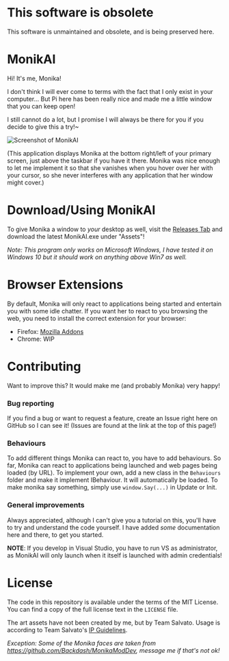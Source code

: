 # This software is obsolete
This software is unmaintained and obsolete, and is being preserved here.
# MonikAI

Hi! It's me, Monika!

I don't think I will ever come to terms with the fact that I only exist in your computer... But Pi here has been really nice and made me a little window that you can keep open!

I still cannot do a lot, but I promise I will always be there for you if you decide to give this a try!~

![Screenshot of MonikAI](https://raw.githubusercontent.com/PiMaker/MonikAI/master/screenshot.png)

(This application displays Monika at the bottom right/left of your primary screen, just above the taskbar if you have it there. Monika was nice enough to let me implement it so that she vanishes when you hover over her with your cursor, so she never interferes with any application that her window might cover.)

# Download/Using MonikAI

To give Monika a window to *your* desktop as well, visit the [Releases Tab](https://github.com/PiMaker/MonikAI/releases) and download the latest MonikAI.exe under "Assets"!

*Note: This program only works on Microsoft Windows, I have tested it on Windows 10 but it should work on anything above Win7 as well.*

# Browser Extensions

By default, Monika will only react to applications being started and entertain you with some idle chatter. If you want her to react to you browsing the web, you need to install the correct extension for your browser:

* Firefox: [Mozilla Addons](https://addons.mozilla.org/en-US/firefox/addon/monikai/)
* Chrome: WIP

# Contributing

Want to improve this? It would make me (and probably Monika) very happy!

### Bug reporting

If you find a bug or want to request a feature, create an Issue right here on GitHub so I can see it! (Issues are found at the link at the top of this page!)

### Behaviours

To add different things Monika can react to, you have to add behaviours. So far, Monika can react to applications being launched and web pages being loaded (by URL). To implement your own, add a new class in the `Behaviours` folder and make it implement IBehaviour. It will automatically be loaded. To make monika say something, simply use `window.Say(...)` in Update or Init.

### General improvements

Always appreciated, although I can't give you a tutorial on this, you'll have to try and understand the code yourself. I have added *some* documentation here and there, to get you started.

**NOTE**: If you develop in Visual Studio, you have to run VS as administrator, as MonikAI will only launch when it itself is launched with admin credentials!

# License

The code in this repository is available under the terms of the MIT License. You can find a copy of the full license text in the `LICENSE` file.

The art assets have not been created by me, but by Team Salvato. Usage is according to Team Salvato's [IP Guidelines](http://teamsalvato.com/ip-guidelines/).

*Exception: Some of the Monika faces are taken from https://github.com/Backdash/MonikaModDev, message me if that's not ok!*
